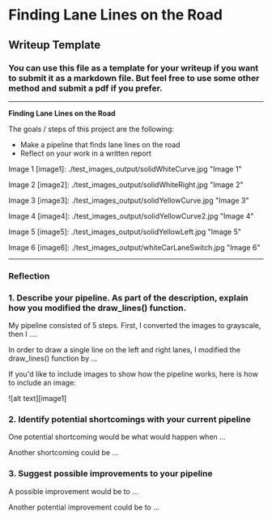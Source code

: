 # **Finding Lane Lines on the Road** 

## Writeup Template

### You can use this file as a template for your writeup if you want to submit it as a markdown file. But feel free to use some other method and submit a pdf if you prefer.

---

**Finding Lane Lines on the Road**

The goals / steps of this project are the following:
* Make a pipeline that finds lane lines on the road
* Reflect on your work in a written report


[//]: # (Image References)

Image 1
[image1]: ./test_images_output/solidWhiteCurve.jpg "Image 1"

Image 2
[image2]: ./test_images_output/solidWhiteRight.jpg "Image 2"

Image 3
[image3]: ./test_images_output/solidYellowCurve.jpg "Image 3"

Image 4
[image4]: ./test_images_output/solidYellowCurve2.jpg "Image 4"

Image 5
[image5]: ./test_images_output/solidYellowLeft.jpg "Image 5"

Image 6
[image6]: ./test_images_output/whiteCarLaneSwitch.jpg "Image 6"

---

### Reflection

### 1. Describe your pipeline. As part of the description, explain how you modified the draw_lines() function.

My pipeline consisted of 5 steps. First, I converted the images to grayscale, then I .... 

In order to draw a single line on the left and right lanes, I modified the draw_lines() function by ...

If you'd like to include images to show how the pipeline works, here is how to include an image: 

![alt text][image1]


### 2. Identify potential shortcomings with your current pipeline


One potential shortcoming would be what would happen when ... 

Another shortcoming could be ...


### 3. Suggest possible improvements to your pipeline

A possible improvement would be to ...

Another potential improvement could be to ...
